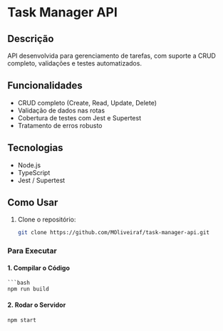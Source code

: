 # Task Manager API

## Descrição
API desenvolvida para gerenciamento de tarefas, com suporte a CRUD completo, validações e testes automatizados.

## Funcionalidades
- CRUD completo (Create, Read, Update, Delete)
- Validação de dados nas rotas
- Cobertura de testes com Jest e Supertest
- Tratamento de erros robusto

## Tecnologias
- Node.js
- TypeScript
- Jest / Supertest

## Como Usar
1. Clone o repositório:
   ```bash
   git clone https://github.com/MOliveiraf/task-manager-api.git


### **Para Executar**

#### **1. Compilar o Código**
    ```bash
    npm run build

#### **2. Rodar o Servidor**
```bash
npm start

